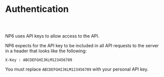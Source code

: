 # Authentication

```php
```

```java
```

```CSharp
```

NP6 uses API keys to allow access to the API.

NP6 expects for the API key to be included in all API requests to the server in a header that looks like the following:

`X-Key : ABCDEFGHIJKLM123456789`

<aside class="notice">
You must replace <code>ABCDEFGHIJKLM123456789</code> with your personal API key.
</aside>
